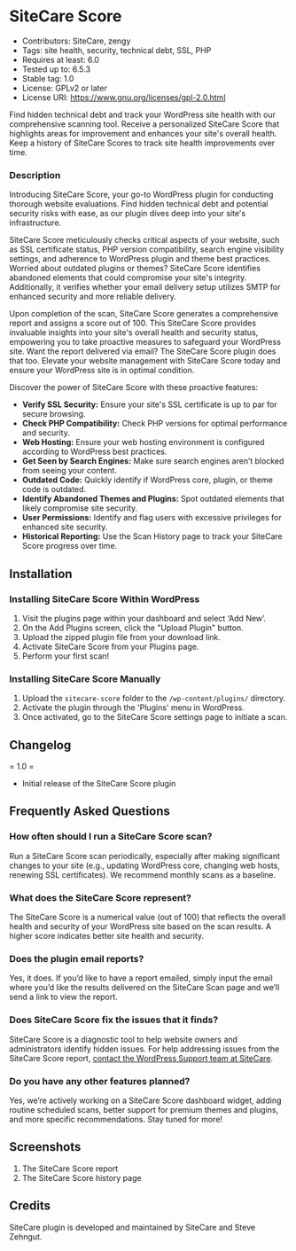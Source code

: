 # SiteCare Score
* Contributors: SiteCare, zengy
* Tags: site health, security, technical debt, SSL, PHP
* Requires at least: 6.0
* Tested up to: 6.5.3
* Stable tag: 1.0
* License: GPLv2 or later
* License URI: https://www.gnu.org/licenses/gpl-2.0.html

Find hidden technical debt and track your WordPress site health with our comprehensive scanning tool. Receive a personalized SiteCare Score that highlights areas for improvement and enhances your site's overall health. Keep a history of SiteCare Scores to track site health improvements over time.

### Description

Introducing SiteCare Score, your go-to WordPress plugin for conducting thorough website evaluations. Find hidden technical debt and potential security risks with ease, as our plugin dives deep into your site's infrastructure.

SiteCare Score meticulously checks critical aspects of your website, such as SSL certificate status, PHP version compatibility, search engine visibility settings, and adherence to WordPress plugin and theme best practices. Worried about outdated plugins or themes? SiteCare Score identifies abandoned elements that could compromise your site's integrity. Additionally, it verifies whether your email delivery setup utilizes SMTP for enhanced security and more reliable delivery.

Upon completion of the scan, SiteCare Score generates a comprehensive report and assigns a score out of 100. This SiteCare Score provides invaluable insights into your site's overall health and security status, empowering you to take proactive measures to safeguard your WordPress site. Want the report delivered via email? The SiteCare Score plugin does that too. Elevate your website management with SiteCare Score today and ensure your WordPress site is in optimal condition.

Discover the power of SiteCare Score with these proactive features:

* **Verify SSL Security:** Ensure your site's SSL certificate is up to par for secure browsing.
* **Check PHP Compatibility:** Check PHP versions for optimal performance and security.
* **Web Hosting:** Ensure your web hosting environment is configured according to WordPress best practices.
* **Get Seen by Search Engines:** Make sure search engines aren’t blocked from seeing your content.
* **Outdated Code:** Quickly identify if WordPress core, plugin, or theme code is outdated.
* **Identify Abandoned Themes and Plugins:** Spot outdated elements that likely compromise site security.
* **User Permissions:** Identify and flag users with excessive privileges for enhanced site security.
* **Historical Reporting:** Use the Scan History page to track your SiteCare Score progress over time.

## Installation

### Installing SiteCare Score Within WordPress
1. Visit the plugins page within your dashboard and select ‘Add New’.
2. On the Add Plugins screen, click the "Upload Plugin" button.
3. Upload the zipped plugin file from your download link.
4. Activate SiteCare Score from your Plugins page.
5. Perform your first scan!

### Installing SiteCare Score Manually
1. Upload the `sitecare-score` folder to the `/wp-content/plugins/` directory.
2. Activate the plugin through the 'Plugins' menu in WordPress.
3. Once activated, go to the SiteCare Score settings page to initiate a scan.

## Changelog

= 1.0 =
* Initial release of the SiteCare Score plugin

## Frequently Asked Questions

### How often should I run a SiteCare Score scan?
Run a SiteCare Score scan periodically, especially after making significant changes to your site (e.g., updating WordPress core, changing web hosts, renewing SSL certificates). We recommend monthly scans as a baseline.

### What does the SiteCare Score represent?
The SiteCare Score is a numerical value (out of 100) that reflects the overall health and security of your WordPress site based on the scan results. A higher score indicates better site health and security.

### Does the plugin email reports?
Yes, it does. If you’d like to have a report emailed, simply input the email where you’d like the results delivered on the SiteCare Scan page and we’ll send a link to view the report.

### Does SiteCare Score fix the issues that it finds?
SiteCare Score is a diagnostic tool to help website owners and administrators identify hidden issues. For help addressing issues from the SiteCare Score report, [contact the WordPress Support team at SiteCare](https://sitecare.com/?utm_source=wprepo&utm_medium=link&utm_campaign=sitecarescor).

### Do you have any other features planned?
Yes, we’re actively working on a SiteCare Score dashboard widget, adding routine scheduled scans, better support for premium themes and plugins, and more specific recommendations. Stay tuned for more!

## Screenshots

1. The SiteCare Score report
2. The SiteCare Score history page

## Credits

SiteCare plugin is developed and maintained by SiteCare and Steve Zehngut.
